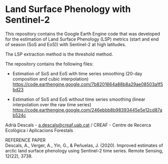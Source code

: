 # Land Surface Phenology with Sentinel-2


This repository contains the Google Earth Engine code that was developed for the estimation of Land Surface Phenology (LSP) metrics (start and end of season (SoS and EoS)) with Sentinel-2 at high latitudes. 

The LSP extraction method is the threshold method.

The repository contains the following files:

- Estimation of SoS and EoS with time series smoothing (20-day composition and cubic interpolation)
  https://code.earthengine.google.com/7b8201664a88b8a29ae08503a1f5bd23
  
- Estimation of SoS and EoS without time series smoothing (linear interpolation over the raw time series)
  https://code.earthengine.google.com/246ebbb8b98393445e5e12cd87ab524c
  
Adrià Descals - a.descals@creaf.uab.cat / CREAF - Centre de Recerca Ecològica i Aplicacions Forestals


REFERENCE PAPER <br />
Descals, A., Verger, A., Yin, G., & Peñuelas, J. (2020). Improved estimates of arctic land surface phenology using Sentinel-2 time series. Remote Sensing, 12(22), 3738.
